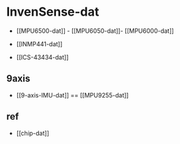 
# InvenSense-dat

- [[MPU6500-dat]] - [[MPU6050-dat]]- [[MPU6000-dat]]

- [[INMP441-dat]]

- [[ICS-43434-dat]]

## 9axis

- [[9-axis-IMU-dat]] == [[MPU9255-dat]]

 
## ref 

- [[chip-dat]]